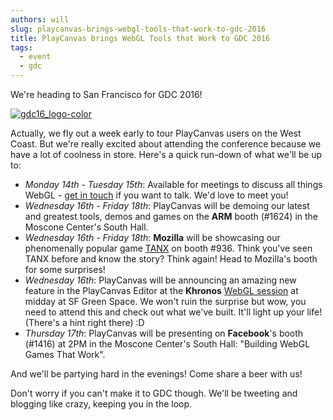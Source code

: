 ```yaml
---
authors: will
slug: playcanvas-brings-webgl-tools-that-work-to-gdc-2016
title: PlayCanvas brings WebGL Tools that Work to GDC 2016
tags:
  - event
  - gdc
---
```


We're heading to San Francisco for GDC 2016!

[![gdc16_logo-color](/img/gdc16_logo-color.png)](/img/gdc16_logo-color.png)

Actually, we fly out a week early to tour PlayCanvas users on the West Coast. But we're really excited about attending the conference because we have a lot of coolness in store. Here's a quick run-down of what we'll be up to:

- _Monday 14th - Tuesday 15th_: Available for meetings to discuss all things WebGL - [get in touch](https://twitter.com/playcanvas) if you want to talk. We'd love to meet you!
- _Wednesday 16th - Friday 18th_: PlayCanvas will be demoing our latest and greatest tools, demos and games on the **ARM** booth (#1624) in the Moscone Center's South Hall.
- _Wednesday 16th - Friday 18th_: **Mozilla** will be showcasing our phenomenally popular game [TANX](https://tanx.io/) on booth #936. Think you've seen TANX before and know the story? Think again! Head to Mozilla's booth for some surprises!
- _Wednesday 16th_: PlayCanvas will be announcing an amazing new feature in the PlayCanvas Editor at the **Khronos** [WebGL session](https://www.eventbrite.ca/e/webgl-gltf-session-tickets-21382183687) at midday at SF Green Space. We won't ruin the surprise but wow, you need to attend this and check out what we've built. It'll light up your life! (There's a hint right there) :D
- _Thursday 17th_: PlayCanvas will be presenting on **Facebook**'s booth (#1416) at 2PM in the Moscone Center's South Hall: "Building WebGL Games That Work".

And we'll be partying hard in the evenings! Come share a beer with us!

Don't worry if you can't make it to GDC though. We'll be tweeting and blogging like crazy, keeping you in the loop.
